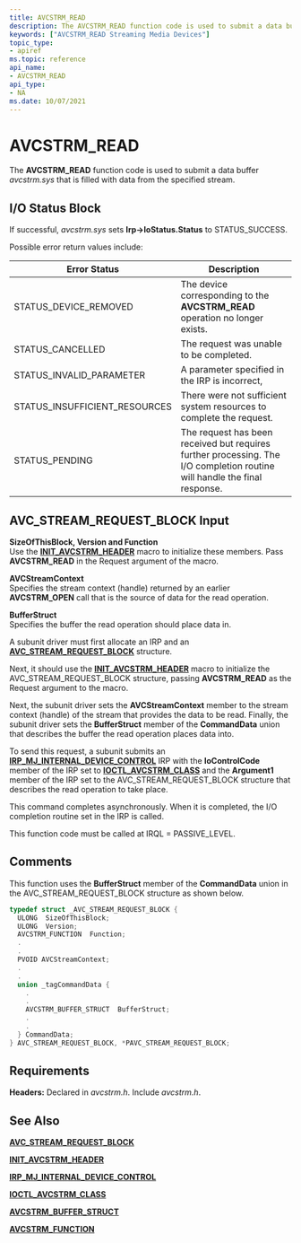 ```yaml
---
title: AVCSTRM_READ
description: The AVCSTRM_READ function code is used to submit a data buffer avcstrm.sys that is filled with data from the specified stream.
keywords: ["AVCSTRM_READ Streaming Media Devices"]
topic_type:
- apiref
ms.topic: reference
api_name:
- AVCSTRM_READ
api_type:
- NA
ms.date: 10/07/2021
---
```


# AVCSTRM_READ

The **AVCSTRM_READ** function code is used to submit a data buffer *avcstrm.sys* that is filled with data from the specified stream.

## I/O Status Block

If successful, *avcstrm.sys* sets **Irp-&gt;IoStatus.Status** to STATUS_SUCCESS.

Possible error return values include:

| Error Status | Description |
|--|--|
| STATUS_DEVICE_REMOVED | The device corresponding to the **AVCSTRM_READ** operation no longer exists. |
| STATUS_CANCELLED | The request was unable to be completed. |
| STATUS_INVALID_PARAMETER | A parameter specified in the IRP is incorrect, |
| STATUS_INSUFFICIENT_RESOURCES | There were not sufficient system resources to complete the request. |
| STATUS_PENDING | The request has been received but requires further processing. The I/O completion routine will handle the final response. |

## AVC_STREAM_REQUEST_BLOCK Input

**SizeOfThisBlock, Version and Function**  
Use the [**INIT_AVCSTRM_HEADER**](/windows-hardware/drivers/ddi/avcstrm/nf-avcstrm-init_avcstrm_header) macro to initialize these members. Pass **AVCSTRM_READ** in the Request argument of the macro.

**AVCStreamContext**  
Specifies the stream context (handle) returned by an earlier **AVCSTRM_OPEN** call that is the source of data for the read operation.

**BufferStruct**  
Specifies the buffer the read operation should place data in.

A subunit driver must first allocate an IRP and an [**AVC_STREAM_REQUEST_BLOCK**](/windows-hardware/drivers/ddi/avcstrm/ns-avcstrm-_avc_stream_request_block) structure.

Next, it should use the [**INIT_AVCSTRM_HEADER**](/windows-hardware/drivers/ddi/avcstrm/nf-avcstrm-init_avcstrm_header) macro to initialize the AVC_STREAM_REQUEST_BLOCK structure, passing **AVCSTRM_READ** as the Request argument to the macro.

Next, the subunit driver sets the **AVCStreamContext** member to the stream context (handle) of the stream that provides the data to be read. Finally, the subunit driver sets the **BufferStruct** member of the **CommandData** union that describes the buffer the read operation places data into.

To send this request, a subunit submits an [**IRP_MJ_INTERNAL_DEVICE_CONTROL**](../kernel/irp-mj-internal-device-control.md) IRP with the **IoControlCode** member of the IRP set to [**IOCTL_AVCSTRM_CLASS**](/windows-hardware/drivers/ddi/avcstrm/ni-avcstrm-ioctl_avcstrm_class) and the **Argument1** member of the IRP set to the AVC_STREAM_REQUEST_BLOCK structure that describes the read operation to take place.

This command completes asynchronously. When it is completed, the I/O completion routine set in the IRP is called.

This function code must be called at IRQL = PASSIVE_LEVEL.

## Comments

This function uses the **BufferStruct** member of the **CommandData** union in the AVC_STREAM_REQUEST_BLOCK structure as shown below.

```cpp
typedef struct _AVC_STREAM_REQUEST_BLOCK {
  ULONG  SizeOfThisBlock;
  ULONG  Version;
  AVCSTRM_FUNCTION  Function;
  .
  .
  PVOID AVCStreamContext;
  .
  .
  union _tagCommandData {
    .
    .
    AVCSTRM_BUFFER_STRUCT  BufferStruct;
    .
    .
  } CommandData;
} AVC_STREAM_REQUEST_BLOCK, *PAVC_STREAM_REQUEST_BLOCK;
```

## Requirements

**Headers:** Declared in *avcstrm.h*. Include *avcstrm.h*.

## See Also

[**AVC_STREAM_REQUEST_BLOCK**](/windows-hardware/drivers/ddi/avcstrm/ns-avcstrm-_avc_stream_request_block)

[**INIT_AVCSTRM_HEADER**](/windows-hardware/drivers/ddi/avcstrm/nf-avcstrm-init_avcstrm_header)

[**IRP_MJ_INTERNAL_DEVICE_CONTROL**](../kernel/irp-mj-internal-device-control.md)

[**IOCTL_AVCSTRM_CLASS**](/windows-hardware/drivers/ddi/avcstrm/ni-avcstrm-ioctl_avcstrm_class)

[**AVCSTRM_BUFFER_STRUCT**](/windows-hardware/drivers/ddi/avcstrm/ns-avcstrm-_avcstrm_buffer_struct)

[**AVCSTRM_FUNCTION**](/windows-hardware/drivers/ddi/avcstrm/ne-avcstrm-_avcstrm_function)

